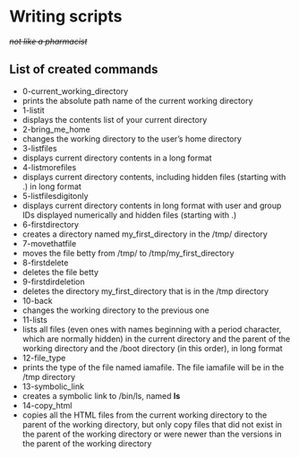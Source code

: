 # Writing scripts
~~*not like a pharmacist*~~

## List of created commands

* 0-current_working_directory
 * prints the absolute path name of the current working directory
* 1-listit
 * displays the contents list of your current directory
* 2-bring_me_home
 * changes the working directory to the user’s home directory
* 3-listfiles
 * displays current directory contents in a long format
* 4-listmorefiles
 * displays current directory contents, including hidden files (starting with .) in long format
* 5-listfilesdigitonly
 * displays current directory contents in long format with user and group IDs displayed numerically and hidden files (starting with .)
* 6-firstdirectory
 * creates a directory named my_first_directory in the /tmp/ directory
* 7-movethatfile
 * moves the file betty from /tmp/ to /tmp/my_first_directory
* 8-firstdelete
 * deletes the file betty
* 9-firstdirdeletion
 * deletes the directory my_first_directory that is in the /tmp directory
* 10-back
 * changes the working directory to the previous one
* 11-lists
 * lists all files (even ones with names beginning with a period character, which are normally hidden) in the current directory and the parent of the working directory and the /boot directory (in this order), in long format
* 12-file_type
 * prints the type of the file named iamafile. The file iamafile will be in the /tmp directory
* 13-symbolic_link
 * creates a symbolic link to /bin/ls, named __ls__
* 14-copy_html
 * copies all the HTML files from the current working directory to the parent of the working directory, but only copy files that did not exist in the parent of the working directory or were newer than the versions in the parent of the working directory
